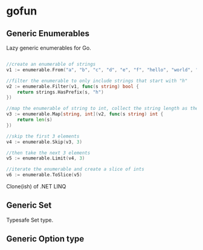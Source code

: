 # gofun

## Generic Enumerables

Lazy generic enumerables for Go.

```go

//create an enumerable of strings
v1 := enumerable.From("a", "b", "c", "d", "e", "f", "hello", "world", "hi", "hoi", "howdy")

//filter the enumerable to only include strings that start with "h"
v2 := enumerable.Filter(v1, func(s string) bool {
    return strings.HasPrefix(s, "h")
})

//map the enumerable of string to int, collect the string length as the new value
v3 := enumerable.Map[string, int](v2, func(s string) int {
    return len(s)
})

//skip the first 3 elements
v4 := enumerable.Skip(v3, 3)

//then take the next 3 elements
v5 := enumerable.Limit(v4, 3)

//iterate the enumerable and create a slice of ints
v6 := enumerable.ToSlice(v5)

```

Clone(ish) of .NET LINQ

## Generic Set

Typesafe Set type.

## Generic Option type
